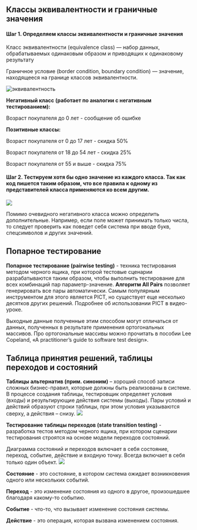 ## Классы эквивалентности и граничные значения
#### Шаг 1. Определяем классы эквивалентности и граничные значения
 
Класс эквивалентности (equivalence class) — набор данных, обрабатываемых одинаковым образом и приводящих к одинаковому результату
 
Граничное условие (border condition, boundary condition) — значение, находящееся на границе классов эквивалентности.


 
![эквивалентность](https://ucarecdn.com/9a6a70b6-9d81-4d76-8d32-ad542ac1f4a7/)
 
**Негативный класс (работает по аналогии с негативным тестированием):**
 
Возраст покупателя до 0 лет - сообщение об ошибке
 
**Позитивные классы:**
 
Возраст покупателя от 0 до 17 лет - скидка 50%
 
Возраст покупателя от 18 до 54 лет - скидка 25%
 
Возраст покупателя от 55 и выше - скидка 75%
 
#### Шаг 2. Тестируем хотя бы одно значение из каждого класса. Так как код пишется таким образом, что все правила к одному из представителей класса применяются ко всем другим.
 
![](https://ucarecdn.com/7177ccde-e079-49ac-a77b-22f275f856b6/)
 
Помимо очевидного негативного класса можно определить дополнительные. Например, если поле может принимать только числа, то следует проверить как поведет себя система при вводе букв, спецсимволов и других значений.
 
## Попарное тестирование
**Попарное тестирование (pairwise testing)** - техника тестирования методом черного ящика, при которой тестовые сценарии разрабатываются таким образом, чтобы выполнить тестирование для всех комбинаций пар параметр-значение.
**Алгоритм All Pairs** позволяет генерировать все пары автоматически. Самым популярным инструментом для этого является PICT, но существует еще несколько десятков других решений. Подробнее об использовании PICT в видео-уроке.
 
Выходные данные полученные этим способом могут отличаться от данных, полученных в результате применения ортогональных массивов. Про ортогональные массивы можно прочитать в пособии Lee Copeland, «A practitioner’s guide to software test design».
 
## Таблица принятия решений, таблицы переходов и состояний
 
**Таблицы альтернатив (прим. синоним)** – хороший способ записи сложных бизнес-правил, которые должны быть реализованы в системе. В процессе создания таблицы, тестировщик определяет условия (входы) и результирующие действия системы (выходы). Пары условий и действий образуют строки таблицы, при этом условия указываются сверху, а действия – снизу.
![](https://ucarecdn.com/6eb2085d-2286-421e-9f9f-8286b264d8e3/)
 
**Тестирование таблицы переходов (state transition testing)** - разработка тестов методом черного ящика, при котором сценарии тестирования строятся на основе модели переходов состояний.
 
Диаграмма состояний и переходов включает в себя состояние, переход, событие, действие и входную точку. Всегда включает в себя только один объект.
![](https://ucarecdn.com/7bca2f36-98af-4231-b5c4-ffe09bcd3e9b/)
 
**Состояние**​ - это состояние, в котором система ожидает возникновения одного или нескольких событий. 
 
**Переход**​ - это изменение состояния из одного в другое, произошедшее благодаря какому-то событию.
 
**Событие​** - что-то, что вызывает изменение состояния системы. 
 
**Действие**​ - это операция, которая вызвана изменением состояния. 